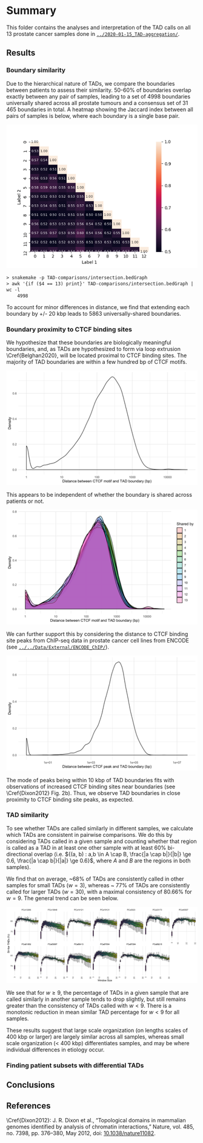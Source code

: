 # Summary

This folder contains the analyses and interpretation of the TAD calls on all 13 prostate cancer samples done in [`../2020-01-15_TAD-aggregation/`](../2020-01-15_TAD-aggregation/).

## Results

### Boundary similarity

Due to the hierarchical nature of TADs, we compare the boundaries between patients to assess their similarity.
50-60% of boundaries overlap exactly between any pair of samples, leading to a set of 4998 boundaries universally shared across all prostate tumours and a consensus set of 31 465 boundaries in total.
A heatmap showing the Jaccard index between all pairs of samples is below, where each boundary is a single base pair.

![Multi Jaccard comparison of TAD boundaries](Plots/jaccard.png)

```shell
> snakemake -p TAD-comparisons/intersection.bedGraph
> awk '{if ($4 == 13) print}' TAD-comparisons/intersection.bedGraph | wc -l
    4998
```

To account for minor differences in distance, we find that extending each boundary by +/- 20 kbp leads to 5863 universally-shared boundaries.

### Boundary proximity to CTCF binding sites

We hypothesize that these boundaries are biologically meaningful boundaries, and, as TADs are hypothesized to form via loop extrusion \Cref{Belghan2020}, will be located proximal to CTCF binding sites.
The majority of TAD boundaries are within a few hundred bp of CTCF motifs.

![TAD boundary distance to CTCF motifs](Plots/boundary-motif-distance.png)

This appears to be independent of whether the boundary is shared across patients or not.

![TAD boundary distance to CTCF motifs stratified by uniqueness across patients](Plots/boundary-motif-distance.stratified.png)

We can further support this by considering the distance to CTCF binding site peaks from ChIP-seq data in prostate cancer cell lines from ENCODE (see [`../../Data/External/ENCODE_ChIP/`](../../Data/External/ENCODE_ChIP/)).

![TAD boundary distance to CTCF binding sites in 22Rv1 cells](Plots/boundary-peak-distance.png)

The mode of peaks being within 10 kbp of TAD boundaries fits with observations of increased CTCF binding sites near boundaries (see \Cref{Dixon2012} Fig. 2b).
Thus, we observe TAD boundaries in close proximity to CTCF binding site peaks, as expected.

### TAD similarity

To see whether TADs are called similarly in different samples, we calculate which TADs are consistent in pairwise comparisons.
We do this by considering TADs called in a given sample and counting whether that region is called as a TAD in at least one other sample with at least 60% bi-directional overlap (i.e. ${(a, b) : a,b \in A \cap B, \frac{|a \cap b|}{|b|} \ge 0.6, \frac{|a \cap b|}{|a|} \ge 0.6}$, where $A$ and $B$ are the regions in both samples).

We find that on average, ~68% of TADs are consistently called in other samples for small TADs ($w = 3$), whereas ~ 77% of TADs are consistently called for larger TADs ($w = 30$), with a maximal consistency of 80.66% for $w = 9$.
The general trend can be seen below.

![TAD consistency](Plots/tad-similarity-counts.png)

We see that for $w \ge 9$, the percentage of TADs in a given sample that are called similarly in another sample tends to drop slightly, but still remains greater than the consistency of TADs called with $w < 9$.
There is a monotonic reduction in mean similar TAD percentage for $w < 9$ for all samples.

These results suggest that large scale organization (on lengths scales of 400 kbp or larger) are largely similar across all samples, whereas small scale organization (< 400 kbp) differentiates samples, and may be where individual differences in etiology occur.

### Finding patient subsets with differential TADs

## Conclusions

## References

\Cref{Dixon2012}: J. R. Dixon et al., “Topological domains in mammalian genomes identified by analysis of chromatin interactions,” Nature, vol. 485, no. 7398, pp. 376–380, May 2012, doi: [10.1038/nature11082](https://doi.org/10.1038/nature11082).
